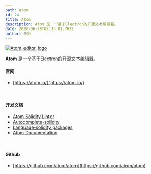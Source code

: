 ```yaml
---
path: atom
id: 24
title: Atom
description: Atom 是一个基于Electron的开源文本编辑器。
date: 2020-06-28T02:15:01.762Z
author: ECN
---
```




[![Atom\_editor\_logo](https://ethereum.consensys.net/hs-fs/hubfs/Atom_editor_logo.png?width=2000&name=Atom_editor_logo.png)](http://bit.ly/atom-devportal)

**Atom** 是一个基于Electron的开源文本编辑器。



#### 官网

* [https://atom.io/](https://atom.io/)

<br/>

#### 开发文档

* [Atom Solidity Linter](https://atom.io/packages/atom-solidity-linter?utm_source=devportal)
* [Autocomplete-solidity](http://bit.ly/atom-autocomplete-devportal)
* [Language-solidity packages](http://bit.ly/atom-language-devportal)
* [Atom Documentation](https://atom.io/docs)

<br/>

#### Github

* [https://github.com/atom/atom](https://github.com/atom/atom)





